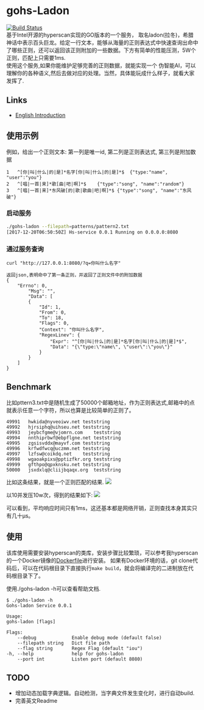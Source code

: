 # gohs-Ladon
[![Build Status](https://travis-ci.org/DigDeeply/gohs-ladon.svg?branch=master)](https://travis-ci.org/DigDeeply/gohs-ladon)    
基于Intel开源的hyperscan实现的GO版本的一个服务， 取名ladon(拉冬)，希腊神话中表示百头巨龙。给定一行文本，能够从海量的正则表达式中快速查询出命中了哪些正则，还可以返回该正则附加的一些数据。下方有简单的性能压测，5W个正则，匹配上只需要1ms.    
使用这个服务,如果你能维护足够完善的正则数据，就能实现一个 伪智能AI，可以理解你的各种语义,然后去做对应的处理。当然，具体能玩成什么样子，就看大家发挥了.    

## Links

- [English Introduction](README.en.md)

## 使用示例
例如，给出一个正则文本:
第一列是唯一id, 第二列是正则表达式, 第三列是附加数据
```
1	^[你|叫|什么|的|是]*名字[你|叫|什么|的|是]*$	{"type:"name", "user":"you"}
2	^[唱|一首|来]*歌[曲|吧|啊]*$	{"type":"song", "name":"random"}
3	^[唱|一首|来]*东风破[的|歌|歌曲|吧|啊]*$	{"type":"song", "name":"东风破"}
```
### 启动服务
```sh
./gohs-ladon --filepath=patterns/pattern2.txt
[2017-12-20T06:50:50Z] Hs-service 0.0.1 Running on 0.0.0.0:8080
```
### 通过服务查询
```
curl "http://127.0.0.1:8080/?q=你叫什么名字"

返回json,表明命中了第一条正则，并返回了正则文件中的附加数据
{
    "Errno": 0,
        "Msg": "",
        "Data": [
        {
            "Id": 1,
            "From": 0,
            "To": 18,
            "Flags": 0,
            "Context": "你叫什么名字",
            "RegexLinev": {
                "Expr": "^[你|叫|什么|的|是]*名字[你|叫|什么|的|是]*$",
                "Data": "{\"type:\"name\", \"user\":\"you\"}"
            }
        }
    ]
}
```
## Benchmark
比如pttern3.txt中是随机生成了50000个邮箱地址，作为正则表达式,邮箱中的点就表示任意一个字符，所以也算是比较简单的正则了。
```
49991   hwkida@nyveoiwv.net teststring
49992   hjrsiphq@uihseu.net teststring
49993   jeybcfgme@vjomrn.com    teststring
49994   nnthiprbwf@ebpflgne.net teststring
49995   zgsisvddx@mayvf.com teststring
49996   krfwdfwcq@uczmm.net teststring
49997   lzfsw@coikdq.net    teststring
49998   wgaoakpixs@pptizfkr.org teststring
49999   gfthpo@qpxknsku.net teststring
50000   jsxdxlq@cliijbqaqx.org  teststring
```
比如这条结果，就是一个正则匹配的结果.
![](https://ws1.sinaimg.cn/mw690/6973add9gy1fmnedo4l2bj20gf0eijsy.jpg)

以10并发压10w次，得到的结果如下:
![](https://ws1.sinaimg.cn/mw690/6973add9gy1fmnf04tzjfj20mk0ku416.jpg)

可以看到，平均响应时间只有1ms，这还基本都是网络开销，正则查找本身其实只有几十µs。

## 使用
该库使用需要安装hyperscan的类库，安装步骤比较繁琐，可以参考我hyperscan的一个Docker镜像的[Dockerfile](https://hub.docker.com/r/digdeeply/intel-hyperscan-centos7/~/dockerfile/)进行安装。
如果有Docker环境的话，git clone代码后，可以在代码根目录下直接执行`make build`，就会将编译完的二进制放在代码根目录下了。

使用./gohs-ladon -h可以查看帮助文档.
```
$ ./gohs-ladon -h
Gohs-ladon Service 0.0.1

Usage:
gohs-ladon [flags]

Flags:
    --debug             Enable debug mode (default false)
    --filepath string   Dict file path
    --flag string       Regex Flag (default "iou")
-h, --help              help for gohs-ladon
    --port int          Listen port (default 8080)
```

## TODO
- 增加动态加载字典逻辑。自动检测，当字典文件发生变化时，进行自动build.
- 完善英文Readme
